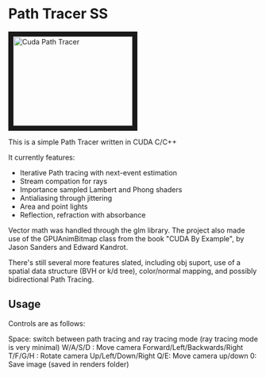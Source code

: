# Path Tracer SS

<a href="http://www.youtube.com/watch?feature=player_embedded&v=Hrlhny0T6kw-7Z0
" target="_blank"><img src="http://img.youtube.com/vi/Hrlhny0T6kw-7Z0/0.jpg" 
alt="Cuda Path Tracer" width="240" height="180" border="10" /></a>

This is a simple Path Tracer written in CUDA C/C++

It currently features:

* Iterative Path tracing with next-event estimation
* Stream compation for rays
* Importance sampled Lambert and Phong shaders
* Antialiasing through jittering
* Area and point lights
* Reflection, refraction with absorbance

Vector math was handled through the glm library.  The project also made use of the GPUAnimBitmap class from the book "CUDA By Example", by Jason Sanders and Edward Kandrot.

There's still several more features slated, including obj suport, use of a spatial data structure (BVH or k/d tree), color/normal mapping, and possibly bidirectional Path Tracing.

## Usage

Controls are as follows:

Space: switch between path tracing and ray tracing mode (ray tracing mode is very minimal)
W/A/S/D : Move camera Forward/Left/Backwards/Right
T/F/G/H : Rotate camera Up/Left/Down/Right
Q/E: Move camera up/down
0: Save image (saved in renders folder)
